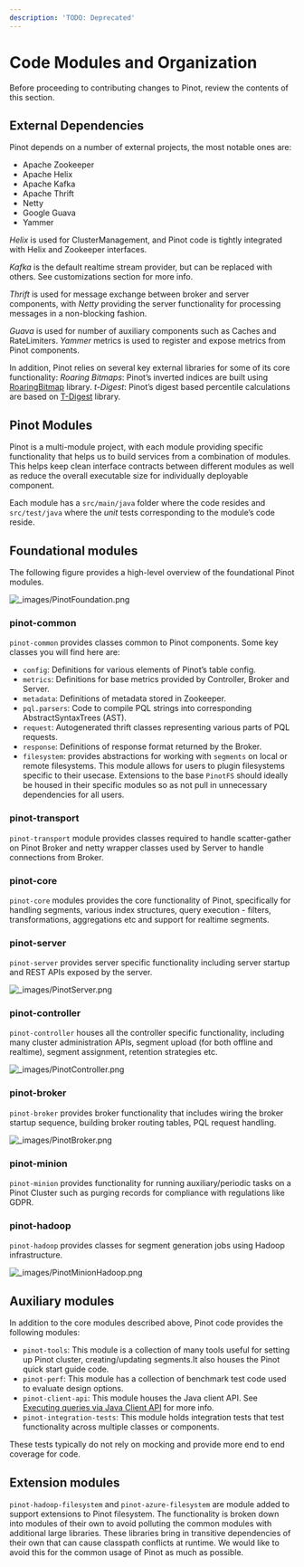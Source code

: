 ```yaml
---
description: 'TODO: Deprecated'
---
```


# Code Modules and Organization

Before proceeding to contributing changes to Pinot, review the contents of this section.

## External Dependencies

Pinot depends on a number of external projects, the most notable ones are:

* Apache Zookeeper
* Apache Helix
* Apache Kafka
* Apache Thrift
* Netty
* Google Guava
* Yammer

_Helix_ is used for ClusterManagement, and Pinot code is tightly integrated with Helix and Zookeeper interfaces.

_Kafka_ is the default realtime stream provider, but can be replaced with others. See customizations section for more info.

_Thrift_ is used for message exchange between broker and server components, with _Netty_ providing the server functionality for processing messages in a non-blocking fashion.

_Guava_ is used for number of auxiliary components such as Caches and RateLimiters. _Yammer_ metrics is used to register and expose metrics from Pinot components.

In addition, Pinot relies on several key external libraries for some of its core functionality: _Roaring Bitmaps_: Pinot’s inverted indices are built using [RoaringBitmap](https://github.com/RoaringBitmap/RoaringBitmap) library. _t-Digest_: Pinot’s digest based percentile calculations are based on [T-Digest](https://github.com/tdunning/t-digest) library.

## Pinot Modules

Pinot is a multi-module project, with each module providing specific functionality that helps us to build services from a combination of modules. This helps keep clean interface contracts between different modules as well as reduce the overall executable size for individually deployable component.

Each module has a `src/main/java` folder where the code resides and `src/test/java` where the _unit_ tests corresponding to the module’s code reside.

## Foundational modules

The following figure provides a high-level overview of the foundational Pinot modules.

![\_images/PinotFoundation.png](https://pinot.readthedocs.io/en/latest/_images/PinotFoundation.png)

### pinot-common

`pinot-common` provides classes common to Pinot components. Some key classes you will find here are:

* `config`: Definitions for various elements of Pinot’s table config.
* `metrics`: Definitions for base metrics provided by Controller, Broker and Server.
* `metadata`: Definitions of metadata stored in Zookeeper.
* `pql.parsers`: Code to compile PQL strings into corresponding AbstractSyntaxTrees \(AST\).
* `request`: Autogenerated thrift classes representing various parts of PQL requests.
* `response`: Definitions of response format returned by the Broker.
* `filesystem`: provides abstractions for working with `segments` on local or remote filesystems. This module allows for users to plugin filesystems specific to their usecase. Extensions to the base `PinotFS` should ideally be housed in their specific modules so as not pull in unnecessary dependencies for all users.

### pinot-transport

`pinot-transport` module provides classes required to handle scatter-gather on Pinot Broker and netty wrapper classes used by Server to handle connections from Broker.

### pinot-core

`pinot-core` modules provides the core functionality of Pinot, specifically for handling segments, various index structures, query execution - filters, transformations, aggregations etc and support for realtime segments.

### pinot-server

`pinot-server` provides server specific functionality including server startup and REST APIs exposed by the server.

![\_images/PinotServer.png](https://pinot.readthedocs.io/en/latest/_images/PinotServer.png)

### pinot-controller

`pinot-controller` houses all the controller specific functionality, including many cluster administration APIs, segment upload \(for both offline and realtime\), segment assignment, retention strategies etc.

![\_images/PinotController.png](https://pinot.readthedocs.io/en/latest/_images/PinotController.png)

### pinot-broker

`pinot-broker` provides broker functionality that includes wiring the broker startup sequence, building broker routing tables, PQL request handling.

![\_images/PinotBroker.png](https://pinot.readthedocs.io/en/latest/_images/PinotBroker.png)

### pinot-minion

`pinot-minion` provides functionality for running auxiliary/periodic tasks on a Pinot Cluster such as purging records for compliance with regulations like GDPR.

### pinot-hadoop

`pinot-hadoop` provides classes for segment generation jobs using Hadoop infrastructure.

![\_images/PinotMinionHadoop.png](https://pinot.readthedocs.io/en/latest/_images/PinotMinionHadoop.png)

## Auxiliary modules

In addition to the core modules described above, Pinot code provides the following modules:

* `pinot-tools`: This module is a collection of many tools useful for setting up Pinot cluster, creating/updating segments.It also houses the Pinot quick start guide code.
* `pinot-perf`: This module has a collection of benchmark test code used to evaluate design options.
* `pinot-client-api`: This module houses the Java client API. See [Executing queries via Java Client API](https://pinot.readthedocs.io/en/latest/client_api.html#java-client) for more info.
* `pinot-integration-tests`: This module holds integration tests that test functionality across multiple classes or components.

These tests typically do not rely on mocking and provide more end to end coverage for code.

## Extension modules

`pinot-hadoop-filesystem` and `pinot-azure-filesystem` are module added to support extensions to Pinot filesystem. The functionality is broken down into modules of their own to avoid polluting the common modules with additional large libraries. These libraries bring in transitive dependencies of their own that can cause classpath conflicts at runtime. We would like to avoid this for the common usage of Pinot as much as possible.

